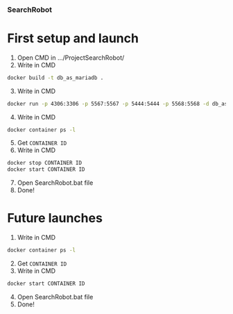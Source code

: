 ### SearchRobot
# First setup and launch

1.  Open CMD in .../ProjectSearchRobot/
2.  Write in CMD
```sh  
docker build -t db_as_mariadb .
```
3.  Write in CMD
```sh
docker run -p 4306:3306 -p 5567:5567 -p 5444:5444 -p 5568:5568 -d db_as_mariadb
```
4.   Write in CMD
```sh
docker container ps -l
```
5.  Get `CONTAINER ID`
6.  Write in CMD
```sh
docker stop CONTAINER ID
docker start CONTAINER ID
```
7.  Open SearchRobot.bat file
8.  Done!
 
# Future launches
1.  Write in CMD
```sh
docker container ps -l
```
2.  Get `CONTAINER ID`
3.  Write in CMD
```sh
docker start CONTAINER ID
```
4.  Open SearchRobot.bat file
5.  Done!

